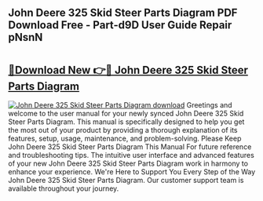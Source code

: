 ## John Deere 325 Skid Steer Parts Diagram PDF Download Free - Part-d9D User Guide Repair pNsnN

# <h2><a href="http://dfiz5d.blite.top/?on=John+Deere+325+Skid+Steer+Parts+Diagram">🔗Download New 👉🔴 John Deere 325 Skid Steer Parts Diagram</a></h2>

[![John Deere 325 Skid Steer Parts Diagram download](https://i.imgur.com/lujVjoI.png)](http://dfiz5d.blite.top/?on=John+Deere+325+Skid+Steer+Parts+Diagram)
Greetings and welcome to the user manual for your newly synced John Deere 325 Skid Steer Parts Diagram. This manual is specifically designed to help you get the most out of your product by providing a thorough explanation of its features, setup, usage, maintenance, and problem-solving. Please Keep John Deere 325 Skid Steer Parts Diagram This Manual For future reference and troubleshooting tips. The intuitive user interface and advanced features of your new John Deere 325 Skid Steer Parts Diagram work in harmony to enhance your experience. We're Here to Support You Every Step of the Way John Deere 325 Skid Steer Parts Diagram. Our customer support team is available throughout your journey.
